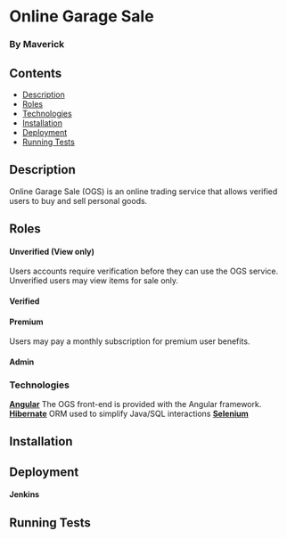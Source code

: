 # Online Garage Sale

### By Maverick

## Contents
- [Description](#description)
- [Roles](#roles)
- [Technologies](#technologies)
- [Installation](#installation)
- [Deployment](#deployment)
- [Running Tests](#testing)

## Description
Online Garage Sale (OGS) is an online trading service that allows verified users to buy and sell personal goods.

## Roles
#### Unverified (View only)
Users accounts require verification before they can use the OGS service. Unverified users may view items for sale only.
#### Verified
#### Premium
Users may pay a monthly subscription for premium user benefits.
#### Admin
### Technologies
[**Angular**](https://angular.io/)
The OGS front-end is provided with the Angular framework.
[**Hibernate**](http://hibernate.org/) ORM used to simplify Java/SQL interactions
[**Selenium**](https://www.seleniumhq.org/)
## Installation
## Deployment
#### Jenkins
## Running Tests